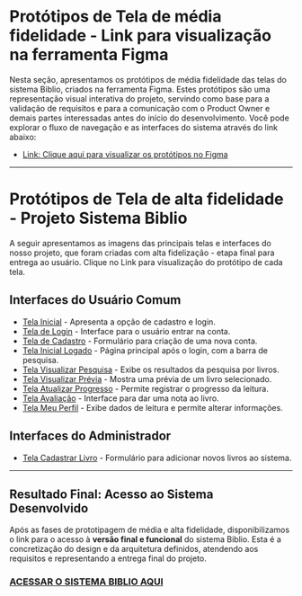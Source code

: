# Protótipos de Tela de média fidelidade - Link para visualização na ferramenta Figma

Nesta seção, apresentamos os protótipos de média fidelidade das telas do sistema Biblio, criados na ferramenta Figma. Estes protótipos são uma representação visual interativa do projeto, servindo como base para a validação de requisitos e para a comunicação com o Product Owner e demais partes interessadas antes do início do desenvolvimento. Você pode explorar o fluxo de navegação e as interfaces do sistema através do link abaixo:

* [Link: Clique aqui para visualizar os protótipos no Figma](https://www.figma.com/proto/pAqIu1YA6PVhQ42tVARiuq/codex?node-id=67-153&p=f&t=85sDzFnOxFI4WXHJ-1&scaling=scale-down&content-scaling=fixed&page-id=0%3A1)

---

# Protótipos de Tela de alta fidelidade - Projeto Sistema Biblio

A seguir apresentamos as imagens das principais telas e interfaces do nosso projeto, que foram criadas com alta fidelização - etapa final para entrega ao usuário. Clique no Link para visualização do protótipo de cada tela.

## Interfaces do Usuário Comum

* [Tela Inicial](tela-inicial.png) - Apresenta a opção de cadastro e login.
* [Tela de Login](tela-login.png) - Interface para o usuário entrar na conta.
* [Tela de Cadastro](tela-cadastro.png) - Formulário para criação de uma nova conta.
* [Tela Inicial Logado](tela-inicial-logado.png) - Página principal após o login, com a barra de pesquisa.
* [Tela Visualizar Pesquisa](tela-visualizar-pesquisa.png) - Exibe os resultados da pesquisa por livros.
* [Tela Visualizar Prévia](tela-visualizar-previa.png) - Mostra uma prévia de um livro selecionado.
* [Tela Atualizar Progresso](tela-atualizar-progresso.png) - Permite registrar o progresso da leitura.
* [Tela Avaliação](tela-avaliacao.png) - Interface para dar uma nota ao livro.
* [Tela Meu Perfil](tela-perfil.png) - Exibe dados de leitura e permite alterar informações.

## Interfaces do Administrador

* [Tela Cadastrar Livro](tela-cadastrar-livro.png) - Formulário para adicionar novos livros ao sistema.

---

## Resultado Final: Acesso ao Sistema Desenvolvido

Após as fases de prototipagem de média e alta fidelidade, disponibilizamos o link para o acesso à **versão final e funcional** do sistema Biblio. Esta é a concretização do design e da arquitetura definidos, atendendo aos requisitos e representando a entrega final do projeto.

### **[ACESSAR O SISTEMA BIBLIO AQUI](COLE_O_LINK_DO_SEU_SITE_AQUI)**
